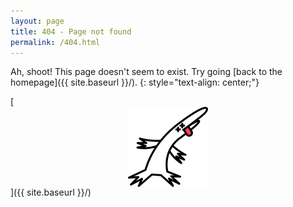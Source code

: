 ```yaml
---
layout: page
title: 404 - Page not found
permalink: /404.html
---
```


Ah, shoot! This page doesn't seem to exist. Try going [back to the homepage]({{ site.baseurl }}/).
{: style="text-align: center;"}

[<img src="/images/404.png" alt="404 image" style="display:block; margin: auto; width: 128px;"/>]({{ site.baseurl }}/)
